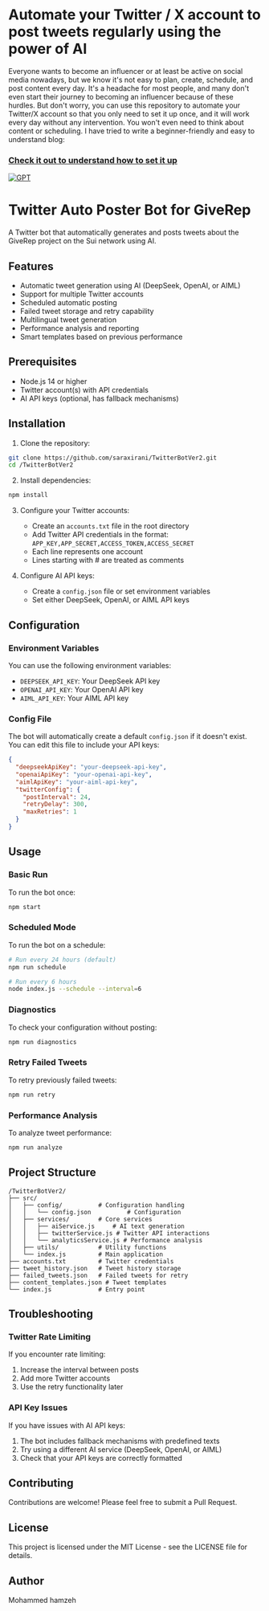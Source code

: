 # Automate your Twitter / X account to post tweets regularly using the power of AI

Everyone wants to become an influencer or at least be active on social media nowadays, but we know it's not easy to plan, create, schedule, and post content every day. It's a headache for most people, and many don't even start their journey to becoming an influencer because of these hurdles. But don't worry, you can use this repository to automate your Twitter/X account so that you only need to set it up once, and it will work every day without any intervention. You won't even need to think about content or scheduling. I have tried to write a beginner-friendly and easy to understand blog:

### [Check it out to understand how to set it up](https://blog.itsvg.in/ultimate-guide-to-automating-twitterx-posts-with-ai)
[![GPT](https://github.com/VishwaGauravIn/twitter-auto-poster-bot-ai/assets/81325730/d84e72dd-2a1c-4ab9-be21-280920745163)](https://blog.itsvg.in/ultimate-guide-to-automating-twitterx-posts-with-ai)

# Twitter Auto Poster Bot for GiveRep

A Twitter bot that automatically generates and posts tweets about the GiveRep project on the Sui network using AI.

## Features

- Automatic tweet generation using AI (DeepSeek, OpenAI, or AIML)
- Support for multiple Twitter accounts
- Scheduled automatic posting
- Failed tweet storage and retry capability
- Multilingual tweet generation
- Performance analysis and reporting
- Smart templates based on previous performance

## Prerequisites

- Node.js 14 or higher
- Twitter account(s) with API credentials
- AI API keys (optional, has fallback mechanisms)

## Installation

1. Clone the repository:
```bash
git clone https://github.com/saraxirani/TwitterBotVer2.git
cd /TwitterBotVer2
```

2. Install dependencies:
```bash
npm install
```

3. Configure your Twitter accounts:
   - Create an `accounts.txt` file in the root directory
   - Add Twitter API credentials in the format: `APP_KEY,APP_SECRET,ACCESS_TOKEN,ACCESS_SECRET`
   - Each line represents one account
   - Lines starting with # are treated as comments

4. Configure AI API keys:
   - Create a `config.json` file or set environment variables
   - Set either DeepSeek, OpenAI, or AIML API keys

## Configuration

### Environment Variables

You can use the following environment variables:
- `DEEPSEEK_API_KEY`: Your DeepSeek API key
- `OPENAI_API_KEY`: Your OpenAI API key
- `AIML_API_KEY`: Your AIML API key

### Config File

The bot will automatically create a default `config.json` if it doesn't exist. You can edit this file to include your API keys:

```json
{
  "deepseekApiKey": "your-deepseek-api-key",
  "openaiApiKey": "your-openai-api-key",
  "aimlApiKey": "your-aiml-api-key",
  "twitterConfig": {
    "postInterval": 24,
    "retryDelay": 300,
    "maxRetries": 1
  }
}
```

## Usage

### Basic Run

To run the bot once:

```bash
npm start
```

### Scheduled Mode

To run the bot on a schedule:

```bash
# Run every 24 hours (default)
npm run schedule

# Run every 6 hours
node index.js --schedule --interval=6
```

### Diagnostics

To check your configuration without posting:

```bash
npm run diagnostics
```

### Retry Failed Tweets

To retry previously failed tweets:

```bash
npm run retry
```

### Performance Analysis

To analyze tweet performance:

```bash
npm run analyze
```

## Project Structure

```
/TwitterBotVer2/
├── src/
│   ├── config/          # Configuration handling
│   │   └── config.json          # Configuration
│   ├── services/        # Core services
│   │   ├── aiService.js     # AI text generation
│   │   ├── twitterService.js # Twitter API interactions
│   │   └── analyticsService.js # Performance analysis
│   ├── utils/           # Utility functions
│   └── index.js         # Main application
├── accounts.txt         # Twitter credentials
├── tweet_history.json   # Tweet history storage
├── failed_tweets.json   # Failed tweets for retry
├── content_templates.json # Tweet templates
└── index.js             # Entry point
```

## Troubleshooting

### Twitter Rate Limiting

If you encounter rate limiting:
1. Increase the interval between posts
2. Add more Twitter accounts
3. Use the retry functionality later

### API Key Issues

If you have issues with AI API keys:
1. The bot includes fallback mechanisms with predefined texts
2. Try using a different AI service (DeepSeek, OpenAI, or AIML)
3. Check that your API keys are correctly formatted

## Contributing

Contributions are welcome! Please feel free to submit a Pull Request.

## License

This project is licensed under the MIT License - see the LICENSE file for details.

## Author

Mohammed hamzeh
